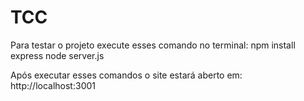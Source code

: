 # TCC
Para testar o projeto execute esses comando no terminal:
npm install express
node server.js

Após executar esses comandos o site estará aberto em: http://localhost:3001